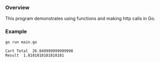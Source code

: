 ### Overview
This program demonstrates using functions and making http calls in Go.
### Example
`go run main.go`
```
Cart Total  26.849999999999998
Result  1.8181818181818181
```